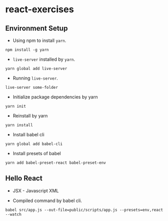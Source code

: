 # react-exercises #

## Environment Setup ##
* Using npm to install `yarn`.
```
npm install -g yarn
```

* `live-server` installed by `yarn`.
```
yarn global add live-server
```

* Running `live-server`.
```
live-server some-folder
```

* Initialize package dependencies by yarn
```
yarn init
```

* Reinstall by yarn
```
yarn install
```

* Install babel cli
```
yarn global add babel-cli
```

* Install presets of babel
```
yarn add babel-preset-react babel-preset-env
```

## Hello React ##
* JSX - Javascript XML

* Compiled command by babel cli.
```
babel src/app.js --out-file=public/scripts/app.js --presets=env,react --watch
```